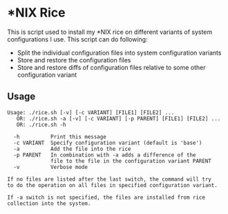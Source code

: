 # *NIX Rice

This is script used to install my *NIX rice on different variants of system
configurations I use. This script can do following:

* Split the individual configuration files into system configuration variants
* Store and restore the configuration files
* Store and restore diffs of configuration files relative to some other
  configuration variant


## Usage

```
Usage: ./rice.sh [-v] [-c VARIANT] [FILE1] [FILE2] ...
   OR: ./rice.sh -a [-v] [-c VARIANT] [-p PARENT] [FILE1] [FILE2] ...
   OR: ./rice.sh -h

  -h          Print this message
  -c VARIANT  Specify configuration variant (default is 'base')
  -a          Add the file into the rice
  -p PARENT   In combination with -a adds a difference of the
              file to the file in the configuration variant PARENT
  -v          Verbose mode

If no files are listed after the last switch, the command will try
to do the operation on all files in specified configuration variant.

If -a switch is not specified, the files are installed from rice
collection into the system.
```

